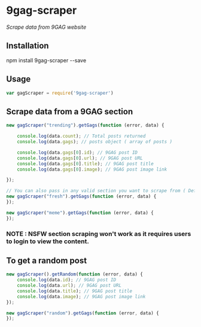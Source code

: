 # 9gag-scraper

*Scrape data from 9GAG website*

## Installation

npm install 9gag-scraper --save

## Usage

```js
var gagScraper = require('9gag-scraper')
```

## Scrape data from a 9GAG section

```js
new gagScraper("trending").getGags(function (error, data) {

    console.log(data.count); // Total posts returned
    console.log(data.gags); // posts object ( array of posts )

    console.log(data.gags[0].id); // 9GAG post ID
    console.log(data.gags[0].url); // 9GAG post URL
    console.log(data.gags[0].title); // 9GAG post title
    console.log(data.gags[0].image); // 9GAG post image link

});

// You can also pass in any valid section you want to scrape from ( Defaults to 'hot' )
new gagScraper("fresh").getGags(function (error, data) {
});

new gagScraper("meme").getGags(function (error, data) {
});
```

### NOTE : NSFW section scraping won't work as it requires users to login to view the content.

## To get a random post

```js
new gagScraper().getRandom(function (error, data) {
    console.log(data.id); // 9GAG post ID
    console.log(data.url); // 9GAG post URL
    console.log(data.title); // 9GAG post title
    console.log(data.image); // 9GAG post image link
});

new gagScraper("random").getGags(function (error, data) {
});
```